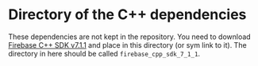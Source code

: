 # Directory of the C++ dependencies

These dependencies are not kept in the repository. You need to download [Firebase C++ SDK v7.1.1](https://dl.google.com/firebase/sdk/cpp/firebase_cpp_sdk_7.1.1.zip) and place in this directory (or sym link to it). The directory in here should be called `firebase_cpp_sdk_7_1_1`.
